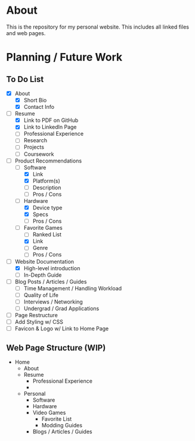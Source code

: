 # About
This is the repository for my personal website. This includes all linked files and web pages.

# Planning / Future Work

## To Do List
- [x] About
    - [x] Short Bio
    - [x] Contact Info
- [ ] Resume
    - [x] Link to PDF on GitHub
    - [x] Link to LinkedIn Page
    - [ ] Professional Experience
    - [ ] Research
    - [ ] Projects
    - [ ] Coursework
- [ ] Product Recommendations
    - [ ] Software
        - [x] Link
        - [x] Platform(s)
        - [ ] Description
        - [ ] Pros / Cons
    - [ ] Hardware
        - [x] Device type
        - [x] Specs
        - [ ] Pros / Cons
    - [ ] Favorite Games
        - [ ] Ranked List
        - [x] Link
        - [ ] Genre
        - [ ] Pros / Cons
- [ ] Website Documentation
    - [x] High-level introduction
    - [ ] In-Depth Guide
- [ ] Blog Posts / Articles / Guides
    - [ ] Time Management / Handling Workload
    - [ ] Quality of Life
    - [ ] Interviews / Networking
    - [ ] Undergrad / Grad Applications
- [ ] Page Restructure
- [ ] Add Styling w/ CSS
- [ ] Favicon & Logo w/ Link to Home Page

## Web Page Structure (WIP)
- Home
    - About
    - Resume
        - Professional Experience
        - 
    - Personal
        - Software
        - Hardware
        - Video Games
            - Favorite List
            - Modding Guides
        - Blogs / Articles / Guides